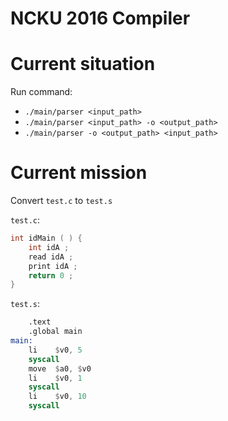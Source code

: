 # NCKU 2016 Compiler

# Current situation

Run command:

+ `./main/parser <input_path>`
+ `./main/parser <input_path> -o <output_path>`
+ `./main/parser -o <output_path> <input_path>`

# Current mission

Convert `test.c` to `test.s`

`test.c`:
```c
int idMain ( ) {
	int idA ;
	read idA ;
	print idA ;
    return 0 ;
}
```

`test.s`:
```asm
	.text
	.global main
main:
	li    $v0, 5
	syscall
	move  $a0, $v0
	li    $v0, 1
	syscall
	li    $v0, 10
	syscall
```
